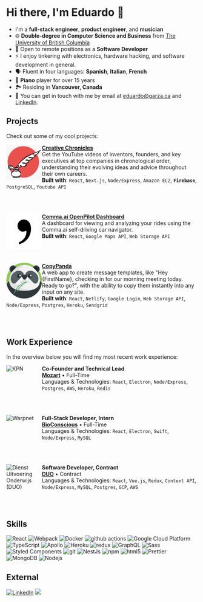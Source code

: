 <h1>Hi there, I'm Eduardo 👋</h1>

- I'm a **full-stack engineer**, **product engineer**, and **musician**
- 🌐 **Double-degree in Computer Science and Business** from [The University of British Columbia](https://www.ubc.ca)
- 💼 Open to remote positions as a **Software Developer**
- ⚡ I enjoy tinkering with electronics, hardware hacking, and software development in general.
- 🗣️ Fluent in four languages: **Spanish**, **Italian**, **French**
- 🎹 **Piano** player for over 15 years
- 🏞️ Residing in **Vancouver, Canada**
- 💬 You can get in touch with me by email at [eduardo@garza.ca](mailto:eduardo@garza.ca) and [LinkedIn](https://www.linkedin.com/in/eduardocgarza).

<h2>Projects</h2>

Check out some of my cool projects:

[<img align="left" height="94px" width="94px" alt="CC" src="https://github.com/eduardocgarza/eduardocgarza/blob/main/logo-creative-chronicles.png?raw=true"/>](https://creativechronicles.org)

[**Creative Chronicles**](https://creativechronicles.org) \
Get the YouTube videos of inventors, founders, and key executives at top companies in chronological order, understanding their evolving ideas and advice throughout their own careers. \
**Built with**: `React`, `Next.js`, `Node/Express`, `Amazon EC2`, ****`Firebase`****, `PostgreSQL`, `Youtube API`

<br/>
<br/>

[<img align="left" height="94px" width="94px" alt="Comma.ai" src="https://github.com/eduardocgarza/eduardocgarza/blob/main/logo-comma.jpeg?raw=true"/>](https://openpilot.netlify.app)

[**Comma.ai OpenPilot Dashboard**](https://openpilot.netlify.app) \
A dashboard for viewing and analyzing your rides using the Comma.ai self-driving car navigator. \
**Built with**: `React`, `Google Maps API`, `Web Storage API`

<br/>
<br/>

[<img align="left" height="94px" width="94px" alt="CopyPanda" src="https://github.com/eduardocgarza/eduardocgarza/blob/main/logo-copypanda.png?raw=true"/>](https://copypanda.co)

[**CopyPanda**](https://copypanda.co) \
A web app to create message templates, like "Hey {FirstName}, checking in for our morning meeting today. Ready to go?", with the ability to copy them instantly into any input on any site. \
**Built with**: `React`, `Netlify`, `Google Login`, `Web Storage API`, `Node/Express`, `Postgres`, `Heroku`, `Sendgrid`

<br/>
<br/>

<h2>Work Experience</h2>

In the overview below you will find my most recent work experience:

[<img align="left" height="94px" width="94px" alt="KPN" src="https://github.com/roaldnefs/roaldnefs/blob/main/images/kpn.jpeg?raw=true"/>](https://www.kpn.com/)

**Co-Founder and Technical Lead** \
[**Mozart**](https://mozartpianos.com) • Full-Time \
Languages & Technologies: `React`, `Electron`, `Node/Express`, `Postgres`, `AWS`, `Heroku`, `Redis`

<br/>
<br/>

[<img align="left" height="94px" width="94px" alt="Warpnet" src="https://github.com/roaldnefs/roaldnefs/blob/main/images/warpnet.png?raw=true"/>](https://warpnet.nl/)

**Full-Stack Developer, Intern** \
[**BioConscious**](https://www.bioconscious.tech) • Full-Time \
Languages & Technologies: `React`, `Electron`, `Swift`, `Node/Express`, `MySQL`

<br/>
<br/>

[<img align="left" height="94px" width="94px" alt="Dienst Uitvoering Onderwijs (DUO)" src="https://github.com/roaldnefs/roaldnefs/blob/main/images/duo.jpeg?raw=true"/>](https://duo.nl/)

**Software Developer, Contract** \
[**DUO**](https://duo.nl/) • Contract \
Languages & Technologies: `React`, `Vue.js`, `Redux`, `Context API`, `Node/Express`, `MySQL`, `Postgres`, `GCP`, `AWS`

<br/>
<br/>

<h2>Skills</h2>

<p>
  <img alt="React" src="https://img.shields.io/badge/-React-45b8d8?style=flat-square&logo=react&logoColor=white" />
  <img alt="Webpack" src="https://img.shields.io/badge/-Webpack-8DD6F9?style=flat-square&logo=webpack&logoColor=white" /> 
  <img alt="Docker" src="https://img.shields.io/badge/-Docker-46a2f1?style=flat-square&logo=docker&logoColor=white" />
  <img alt="github actions" src="https://img.shields.io/badge/-Github_Actions-2088FF?style=flat-square&logo=github-actions&logoColor=white" />
  <img alt="Google Cloud Platform" src="https://img.shields.io/badge/-Google_Cloud_Platform-1a73e8?style=flat-square&logo=google-cloud&logoColor=white" />
  <img alt="TypeScript" src="https://img.shields.io/badge/-TypeScript-007ACC?style=flat-square&logo=typescript&logoColor=white" />
  <img alt="Apollo" src="https://img.shields.io/badge/-Apollo%20GraphQL-311C87?style=flat-square&logo=apollo-graphql&logoColor=white" />
  <img alt="Heroku" src="https://img.shields.io/badge/-Heroku-430098?style=flat-square&logo=heroku&logoColor=white" />
  <img alt="redux" src="https://img.shields.io/badge/-Redux-764ABC?style=flat-square&logo=redux&logoColor=white" />
  <img alt="GraphQL" src="https://img.shields.io/badge/-GraphQL-E10098?style=flat-square&logo=graphql&logoColor=white" />
  <img alt="Sass" src="https://img.shields.io/badge/-Sass-CC6699?style=flat-square&logo=sass&logoColor=white" />
  <img alt="Styled Components" src="https://img.shields.io/badge/-Styled_Components-db7092?style=flat-square&logo=styled-components&logoColor=white" />
  <img alt="git" src="https://img.shields.io/badge/-Git-F05032?style=flat-square&logo=git&logoColor=white" />
  <img alt="NestJs" src="https://img.shields.io/badge/-NestJs-ea2845?style=flat-square&logo=nestjs&logoColor=white" />
  <img alt="npm" src="https://img.shields.io/badge/-NPM-CB3837?style=flat-square&logo=npm&logoColor=white" />
  <img alt="html5" src="https://img.shields.io/badge/-HTML5-E34F26?style=flat-square&logo=html5&logoColor=white" />
  <img alt="Prettier" src="https://img.shields.io/badge/-Prettier-F7B93E?style=flat-square&logo=prettier&logoColor=white" />
  <img alt="MongoDB" src="https://img.shields.io/badge/-MongoDB-13aa52?style=flat-square&logo=mongodb&logoColor=white" />
  <img alt="Nodejs" src="https://img.shields.io/badge/-Nodejs-43853d?style=flat-square&logo=Node.js&logoColor=white" />
</p>

<h2>External</h2>
<p>
  <a href="https://www.linkedin.com/in/eduardocgarza" target="_blank"
    ><img
      alt="LinkedIn"
      src="https://img.shields.io/badge/linkedin-%230077B5.svg?&style=for-the-badge&logo=linkedin&logoColor=white"
  /></a>
  <!--<a href="https://twitter.com/eduardocgarza" target="_blank"
    ><img
      alt="Twitter"
      src="https://img.shields.io/badge/twitter-%231DA1F2.svg?&style=for-the-badge&logo=twitter&logoColor=white"
  /></a>-->
  <a href="https://www.youtube.com/@eduardocgarza"
    ><img
      src="https://img.shields.io/badge/youtube-%2312100E.svg?&style=for-the-badge&logo=youtube&logoColor=white"
  /></a>
</p>

<!--
<h2>Publications</h2>
<ul>
  <li>
    <a
      href="https://medium.com/better-programming/create-your-first-ethereum-smart-contract-with-remix-ide-667e46e81901"
      ><b> Create Your First Ethereum Smart Contract With Remix IDE</b></a
    ><br /><i>Build a Blockchain-powered chat from your browser!.</i>
  </li>
  <li>
    <a
      href="https://medium.com/@th.guibert/how-to-create-a-self-updating-readme-md-for-your-github-profile-f8b05744ca91"
      ><b>
        How to Create a Self-Updating README.md for Your GitHub Profile</b
      ></a
    ><br /><i>A good tutorial to do your first steps with GitHub Actions</i>
  </li>
  <li>
    <a
      href="https://medium.com/better-programming/how-you-should-structure-your-react-applications-e7dd32375a98"
      ><b> How You Should Structure Your React Applications</b></a
    ><br /><i>A matter of taste, sure, but here is an approach that scales.</i>
  </li>
  <li>
    <a
      href="https://medium.com/better-programming/pro-tips-to-help-you-get-started-with-your-side-project-15d01b76e0d8"
      ><b>Pro Tips to Help You Get Started With Your Side Project</b></a
    ><br /><i
      >Begin with solid foundations to keep the excitement kicking in...</i
    >
  </li>
  <li>
    <a
      href="https://medium.com/better-programming/how-to-take-care-of-your-personal-branding-as-a-programmer-2d3aeba56cb9"
      ><b>How to Take Care of Your Personal Branding as a Programmer</b></a
    ><br /><i>It’s more than just refreshing your resume</i>
  </li>
  <li>
    <a
      href="https://medium.com/better-programming/8-new-features-shipping-with-es2020-7a2721f710fb"
      ><b>7 New Features Shipping With ES2020</b></a
    ><br /><i
      >GlobalThis, optional chaining, private fields in classes, the nullish
      coalescing operator, and more</i
    >
  </li>
</ul>
-->
